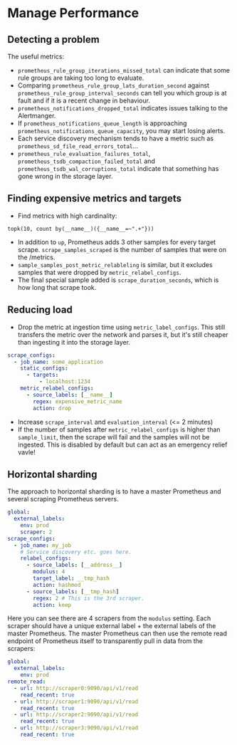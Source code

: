 # Manage Performance

## Detecting a problem

The useful metrics:

- `prometheus_rule_group_iterations_missed_total` can indicate that some rule groups are taking too long to evaluate.
- Comparing `prometheus_rule_group_lats_duration_second` against `prometheus_rule_group_interval_seconds` can tell you which group is at fault and if it is a recent change in behaviour.
- `prometheus_notifications_dropped_total` indicates issues talking to the Alertmanger.
- If `prometheus_notifications_queue_length` is approaching `prometheus_notifications_queue_capacity`, you may start losing alerts.
- Each service discovery mechanism tends to have a metric such as `prometheus_sd_file_read_errors_total`...
- `prometheus_rule_evaluation_failures_total`, `prometheus_tsdb_compaction_failed_total` and `prometheus_tsdb_wal_corruptions_total` indicate that something has gone wrong in the storage layer.

## Finding expensive metrics and targets

- Find metrics with high cardinality:

```
topk(10, count by(__name__)({__name__=~".+"}))
```

- In addition to `up`, Prometheus adds 3 other samples for every target scrape. `scrape_samples_scraped` is the number of samples that were on the /metrics.
- `sample_samples_post_metric_relableling` is similar, but it excludes samples that were dropped by `metric_relabel_configs`.
- The final special sample added is `scrape_duration_seconds`, which is how long that scrape took.

## Reducing load

- Drop the metric at ingestion time using `metric_label_configs`. This still transfers the metric over the network and parses it, but it's still cheaper than ingesting it into the storage layer.

```yaml
scrape_configs:
  - job_name: some_application
    static_configs:
      - targets:
          - localhost:1234
    metric_relabel_configs:
      - source_labels: [__name__]
        regex: expensive_metric_name
        action: drop
```

- Increase `scrape_interval` and `evaluation_interval` (<= 2 minutes)
- If the number of samples after `metric_relabel_configs` is higher than `sample_limit`, then the scrape will fail and the samples will not be ingested. This is disabled by default but can act as an emergency relief vavle!

## Horizontal sharding

The approach to horizontal sharding is to have a master Prometheus and several scraping Prometheus servers.

```yaml
global:
  external_labels:
    env: prod
    scraper: 2
scrape_configs:
  - job_name: my_job
    # Service discovery etc. goes here.
    relabel_configs:
      - source_labels: [__address__]
        modulus: 4
        target_label: __tmp_hash
        action: hashmod
      - source_labels: [__tmp_hash]
        regex: 2 # This is the 3rd scraper.
        action: keep
```

Here you can see there are 4 scrapers from the `modulus` setting. Each scraper should have a unique external label + the external labels of the master Prometheus. The master Prometheus can then use the remote read endpoint of Prometheus itself to transparently pull in data from the scrapers:

```yaml
global:
  external_labels:
    env: prod
remote_read:
  - url: http://scraper0:9090/api/v1/read
    read_recent: true
  - url: http://scraper1:9090/api/v1/read
    read_recent: true
  - url: http://scraper2:9090/api/v1/read
    read_recent: true
  - url: http://scraper3:9090/api/v1/read
    read_recent: true
```
